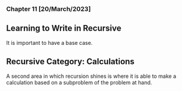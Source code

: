 ### Chapter 11 [20/March/2023]


## Learning to Write in Recursive
It is important to have a base case.

## Recursive Category: Calculations
A second area in which recursion shines is where it is able to make a calculation based on a subproblem of the problem at hand. 

